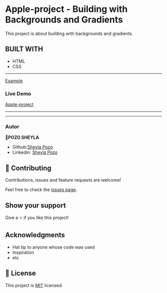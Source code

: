 # Apple-project - Building with Backgrounds and Gradients

This project is about building with backgrounds and gradients.

## BUILT WITH

- HTML
- CSS

---

[Example](http://archive.li/UW4oR)

### Live Demo

[Apple-project](https://sheylapozo.github.io/)

---

---

### Autor
👤**POZO SHEYLA**

- Github:[Sheyla Pozo](https://github.com/sheylaPozo)
- Linkedin: [Sheyla Pozo](https://www.linkedin.com/in/sheypozo/)

## 🤝 Contributing

Contributions, issues and feature requests are welcome!

Feel free to check the [issues page](https://github.com/sheylaPozo/Newsweek/issues).

## Show your support

Give a ⭐️ if you like this project!

## Acknowledgments

- Hat tip to anyone whose code was used
- Inspiration
- etc

## 📝 License

This project is [MIT](lic.url) licensed.
